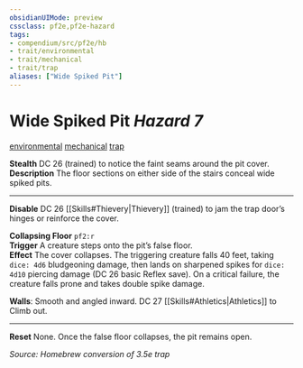 ```yaml
---
obsidianUIMode: preview
cssclass: pf2e,pf2e-hazard
tags:
- compendium/src/pf2e/hb
- trait/environmental
- trait/mechanical
- trait/trap
aliases: ["Wide Spiked Pit"]
---
```


# Wide Spiked Pit *Hazard 7*  
[environmental](environmental.md "Environmental Hazard Trait") [mechanical](mechanical.md "Mechanical Item Trait") [trap](trap.md "Trap Hazard Trait")  

**Stealth** DC 26 (trained) to notice the faint seams around the pit cover.  
**Description** The floor sections on either side of the stairs conceal wide spiked pits.  

---
**Disable** DC 26 [[Skills#Thievery|Thievery]] (trained) to jam the trap door’s hinges or reinforce the cover.  

**Collapsing Floor** `pf2:r`  
**Trigger** A creature steps onto the pit’s false floor.  
**Effect** The cover collapses. The triggering creature falls 40 feet, taking `dice: 4d6` bludgeoning damage, then lands on sharpened spikes for `dice: 4d10` piercing damage (DC 26 basic Reflex save). On a critical failure, the creature falls prone and takes double spike damage.  

**Walls**: Smooth and angled inward. DC 27 [[Skills#Athletics|Athletics]] to Climb out.  

---
**Reset** None. Once the false floor collapses, the pit remains open.  

*Source: Homebrew conversion of 3.5e trap*
